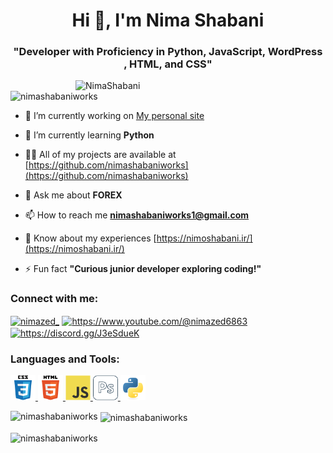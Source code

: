 <h1 align="center">Hi 👋, I'm Nima Shabani</h1>
<h3 align="center">"Developer with Proficiency in Python, JavaScript, WordPress , HTML, and CSS"</h3>

<img align="right" alt="NimaShabani" width="400" src="https://gifdb.com/images/high/animated-programmer-guy-coding-790a0bs8e8thpisg.gif">
<p align="left"> <img src="https://komarev.com/ghpvc/?username=nimashabaniworks&label=Profile%20views&color=0e75b6&style=flat" alt="nimashabaniworks" /> </p>

- 🔭 I’m currently working on [My personal site](https://nimoshabani.ir/)

- 🌱 I’m currently learning **Python**

- 👨‍💻 All of my projects are available at [https://github.com/nimashabaniworks](https://github.com/nimashabaniworks)

- 💬 Ask me about **FOREX**

- 📫 How to reach me **nimashabaniworks1@gmail.com**

- 📄 Know about my experiences [https://nimoshabani.ir/](https://nimoshabani.ir/)

- ⚡ Fun fact **"Curious junior developer exploring coding!"**

<h3 align="left">Connect with me:</h3>
<p align="left">
<a href="https://instagram.com/nimazed_" target="blank"><img align="center" src="https://raw.githubusercontent.com/rahuldkjain/github-profile-readme-generator/master/src/images/icons/Social/instagram.svg" alt="nimazed_" height="30" width="40" /></a>
<a href="https://www.youtube.com/c/https://www.youtube.com/@nimazed6863" target="blank"><img align="center" src="https://raw.githubusercontent.com/rahuldkjain/github-profile-readme-generator/master/src/images/icons/Social/youtube.svg" alt="https://www.youtube.com/@nimazed6863" height="30" width="40" /></a>
<a href="https://discord.gg/https://discord.gg/J3eSdueK" target="blank"><img align="center" src="https://raw.githubusercontent.com/rahuldkjain/github-profile-readme-generator/master/src/images/icons/Social/discord.svg" alt="https://discord.gg/J3eSdueK" height="30" width="40" /></a>
</p>

<h3 align="left">Languages and Tools:</h3>
<p align="left"> <a href="https://www.w3schools.com/css/" target="_blank" rel="noreferrer"> <img src="https://raw.githubusercontent.com/devicons/devicon/master/icons/css3/css3-original-wordmark.svg" alt="css3" width="40" height="40"/> </a> <a href="https://www.w3.org/html/" target="_blank" rel="noreferrer"> <img src="https://raw.githubusercontent.com/devicons/devicon/master/icons/html5/html5-original-wordmark.svg" alt="html5" width="40" height="40"/> </a> <a href="https://developer.mozilla.org/en-US/docs/Web/JavaScript" target="_blank" rel="noreferrer"> <img src="https://raw.githubusercontent.com/devicons/devicon/master/icons/javascript/javascript-original.svg" alt="javascript" width="40" height="40"/> </a> <a href="https://www.photoshop.com/en" target="_blank" rel="noreferrer"> <img src="https://raw.githubusercontent.com/devicons/devicon/master/icons/photoshop/photoshop-line.svg" alt="photoshop" width="40" height="40"/> </a> <a href="https://www.python.org" target="_blank" rel="noreferrer"> <img src="https://raw.githubusercontent.com/devicons/devicon/master/icons/python/python-original.svg" alt="python" width="40" height="40"/> </a> </p>

<p><img align="left" src="https://github-readme-stats.vercel.app/api/top-langs?username=nimashabaniworks&show_icons=true&locale=en&layout=compact" alt="nimashabaniworks" /></p>

<p>&nbsp;<img align="center" src="https://github-readme-stats.vercel.app/api?username=nimashabaniworks&show_icons=true&locale=en" alt="nimashabaniworks" /></p>

<p><img align="center" src="https://github-readme-streak-stats.herokuapp.com/?user=nimashabaniworks&" alt="nimashabaniworks" /></p>
